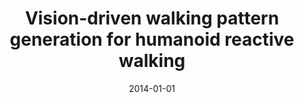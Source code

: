 ---
title: "Vision-driven walking pattern generation for humanoid reactive walking"
collection: publications
permalink: /publication/2014-01-01-Vision-driven-walking-pattern-generation-for-humanoid-reactive-walking
date: 2014-01-01
venue: 'the proceedings of Proc. of IEEE Int. Conf. on Robotics and Automation (ICRA), ISBN: 9781479936861'
citation: ' Mauricio Garcia,  Olivier Stasse,  Jean-Bernard Hayet, &quot;Vision-driven walking pattern generation for humanoid reactive walking.&quot; the proceedings of Proc. of IEEE Int. Conf. on Robotics and Automation (ICRA), ISBN: 9781479936861, 2014.'
---